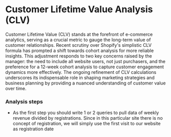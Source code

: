 # Customer Lifetime Value Analysis (CLV)

Customer Lifetime Value (CLV) stands at the forefront of e-commerce analytics, serving as a crucial metric to gauge the long-term value of customer relationships. Recent scrutiny over Shopify's simplistic CLV formula has prompted a shift towards cohort analysis for more reliable insights. This adjustment responds to two key concerns raised by the manager: the need to include all website users, not just purchasers, and the preference for a 12-week cohort analysis to capture customer engagement dynamics more effectively. The ongoing refinement of CLV calculations underscores its indispensable role in shaping marketing strategies and business planning by providing a nuanced understanding of customer value over time.

### Analysis steps 

  - As the first step you should write 1 or 2 queries to pull data of weekly revenue divided by registrations. Since in this particular site there is no concept of registration, we will simply use the first visit to our website as registration date
